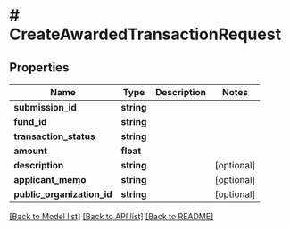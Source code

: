 # # CreateAwardedTransactionRequest

## Properties

Name | Type | Description | Notes
------------ | ------------- | ------------- | -------------
**submission_id** | **string** |  |
**fund_id** | **string** |  |
**transaction_status** | **string** |  |
**amount** | **float** |  |
**description** | **string** |  | [optional]
**applicant_memo** | **string** |  | [optional]
**public_organization_id** | **string** |  | [optional]

[[Back to Model list]](../../README.md#models) [[Back to API list]](../../README.md#endpoints) [[Back to README]](../../README.md)
